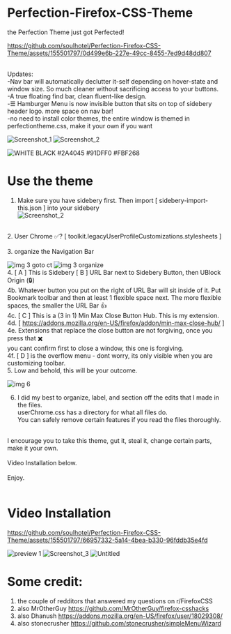 # Perfection-Firefox-CSS-Theme
the Perfection Theme just got Perfected!<br>

https://github.com/soulhotel/Perfection-Firefox-CSS-Theme/assets/155501797/0d499e6b-227e-49cc-8455-7ed9d48dd807

<br>
Updates:<br>
-Nav bar will automatically declutter it-self depending on hover-state and window size. So much cleaner without sacrificing access to your buttons.<br>
-A true floating find bar, clean fluent-like design.<br>
-☰ Hamburger Menu is now invisible button that sits on top of sidebery header logo. more space on nav bar!<br>
-no need to install color themes, the entire window is themed in perfectiontheme.css, make it your own if you want<br>

![Screenshot_1](https://github.com/soulhotel/Perfection-Firefox-CSS-Theme/assets/155501797/355e738c-ce0f-4710-80ec-e95df7a8db47)
![Screenshot_2](https://github.com/soulhotel/Perfection-Firefox-CSS-Theme/assets/155501797/0e42a0b1-275e-4db2-a54c-9f4f817f4dc2)

![WHITE BLACK #2A4045 #91DFF0 #FBF268](https://github.com/soulhotel/Perfection-Firefox-CSS-Theme/assets/155501797/9451c484-434e-42d2-a2eb-02a300cd2545)

# Use the theme
1. Make sure you have sidebery first. Then import [ sidebery-import-this.json ] into your sidebery <br>
![Screenshot_2](https://github.com/soulhotel/Perfection-Firefox-CSS-Theme/assets/155501797/98376411-89e0-47d6-aeb6-11e956d00c9c)
<br>
2. User Chrome ✅? [ toolkit.legacyUserProfileCustomizations.stylesheets ] <br>
<br>
3. organize the Navigation Bar<br>

![img 3 goto ct](https://github.com/soulhotel/Perfection-Firefox-CSS-Theme/assets/155501797/a85714a6-93bc-4db8-84fe-dd02f1f88bdb)
![img 3 organize](https://github.com/soulhotel/Perfection-Firefox-CSS-Theme/assets/155501797/8a6648e7-c2b6-4570-8bb9-89d316e4fa8f)
<br>
4. [ A ] This is Sidebery [ B ] URL Bar next to Sidebery Button, then UBlock Origin (🔒)<br>
4b. Whatever button you put on the right of URL Bar will sit inside of it. Put Bookmark toolbar and then at least 1 flexible space next. The more flexible spaces, the smaller the URL Bar 👍<br>
4c. [ C ] This is a (3 in 1) Min Max Close Button Hub. This is my extension.<br>
4d. [ https://addons.mozilla.org/en-US/firefox/addon/min-max-close-hub/ ]<br>
4e. Extensions that replace the close button are not forgiving, once you press that ✖️ <br>
you cant confirm first to close a window, this one is forgiving.<br>
4f. [ D ] is the overflow menu - dont worry, its only visible when you are customizing toolbar.<br>
5. Low and behold, this will be your outcome. <br>

![img 6](https://github.com/soulhotel/Perfection-Firefox-CSS-Theme/assets/155501797/85e453e8-84ad-418f-b883-8bd3933f4c20)

6. I did my best to organize, label, and section off the edits that I made in the files.<br>
userChrome.css has a directory for what all files do.<BR>
You can safely remove certain features if you read the files thoroughly.<BR>
<BR>
I encourage you to take this theme, gut it, steal it, change certain parts, make it your own.<BR>
<BR>
Video Installation below.<BR>
<BR>
Enjoy.<BR>
<BR>

# Video Installation<br>


https://github.com/soulhotel/Perfection-Firefox-CSS-Theme/assets/155501797/66957332-5a14-4bea-b330-96fddb35e4fd

![preview 1](https://github.com/soulhotel/Perfection-Firefox-CSS-Theme/assets/155501797/8287f76f-c234-49a9-b7cf-84a2b8829a3c)
![Screenshot_3](https://github.com/soulhotel/Perfection-Firefox-CSS-Theme/assets/155501797/7b92b1da-8d63-4404-bb26-32e7d6b8da18)
![Untitled](https://github.com/soulhotel/Perfection-Firefox-CSS-Theme/assets/155501797/c0e5dde1-d14f-4a52-b842-c4edda9f365e)

# Some credit:

1. the couple of redditors that answered my questions on r/FirefoxCSS<br>
2. also MrOtherGuy https://github.com/MrOtherGuy/firefox-csshacks<br>
3. also Dhanush https://addons.mozilla.org/en-US/firefox/user/18029308/<br>
4. also stonecrusher https://github.com/stonecrusher/simpleMenuWizard<br>
<BR>
